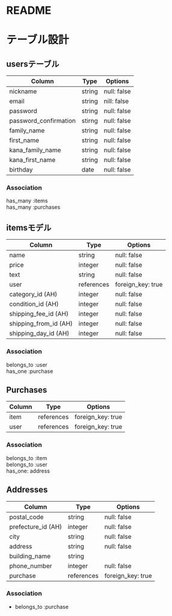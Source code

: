 # README

# テーブル設計

## usersテーブル
| Column                | Type   | Options     |
| --------------------- | ------ | ----------- |
| nickname              | string | null: false |
| email                 | string | nill: false |
| password              | string | null: false |
| password_confirmation | stirng | null: false |
| family_name           | string | null: false |
| first_name            | string | null: false |
| kana_family_name      | string | null: false |
| kana_first_name       | string | null: false |
| birthday              | date   | null: false |


### Association
has_many :items  
has_many :purchases



## itemsモデル
| Column                | Type       | Options           |
| --------------------- | ---------- | ----------------- |
| name                  | string     | null: false       |
| price                 | integer    | null: false       |
| text                  | string     | null: false       |
| user                  | references | foreign_key: true |
| category_id (AH)      | integer    | null: false       |
| condition_id (AH)     | integer    | null: false       |
| shipping_fee_id (AH)  | integer    | null: false       |
| shipping_from_id (AH) | integer    | null: false       |
| shipping_day_id (AH)  | integer    | null: false       |

### Association
belongs_to :user  
has_one :purchase


## Purchases
| Column | Type       | Options           |
| ------ | ---------- | ----------------- |
| item   | references | foreign_key: true |
| user   | references | foreign_key: true |

### Association
belongs_to :item  
belongs_to :user  
has_one: address


## Addresses
| Column             | Type       | Options           |
| ------------------ | ---------- | ----------------- |
| postal_code        | string     | null: false       |
| prefecture_id (AH) | integer    | null: false       |
| city               | string     | null: false       |
| address            | string     | null: false       |
| building_name      | string     |                   |
| phone_number       | integer    | null: false       |
| purchase           | references | foreign_key: true |

### Association
- belongs_to :purchase

